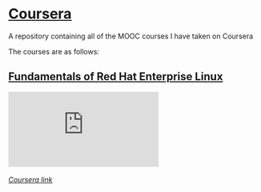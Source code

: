 # [Coursera](https://www.coursera.org/)
A repository containing all of the MOOC courses I have taken on Coursera

The courses are as follows:

## [Fundamentals of Red Hat Enterprise Linux](https://github.com/khkhiu/MOOC/tree/main/Coursera/Fundamentals%20of%20Red%20Hat%20Enterprise%20Linux)

![Fundamentals of Red Hat Enterprise Linux](https://github.com/khkhiu/MOOC/blob/main/Coursera/Certificates/Fundamentals_of_Red_Hat_Enterprise_Linux.pdf)

<em>[Coursera link](https://coursera.org/share/bd0e2c633d918f4133a205ee785a5f75)</em>